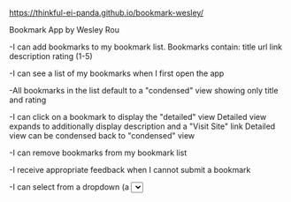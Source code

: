 https://thinkful-ei-panda.github.io/bookmark-wesley/

Bookmark App by Wesley Rou

-I can add bookmarks to my bookmark list. Bookmarks contain:
    title
    url link
    description
    rating (1-5)

-I can see a list of my bookmarks when I first open the app

-All bookmarks in the list default to a "condensed" view showing only title and rating

-I can click on a bookmark to display the "detailed" view
    Detailed view expands to additionally display description and a "Visit Site" link
    Detailed view can be condensed back to "condensed" view

-I can remove bookmarks from my bookmark list

-I receive appropriate feedback when I cannot submit a bookmark

-I can select from a dropdown (a <select> element) a "minimum rating" to filter the list by all bookmarks rated at or above the chosen selection

